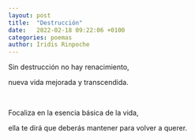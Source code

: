 ```yaml
---
layout: post
title:  "Destrucción"
date:   2022-02-18 09:22:06 +0100
categories: poemas
author: Iridis Rinpoche
---
```


Sin destrucción no hay renacimiento,

nueva vida mejorada y transcendida.

<br>

Focaliza en la esencia básica de la vida,

ella te dirá que deberás mantener para volver a querer.